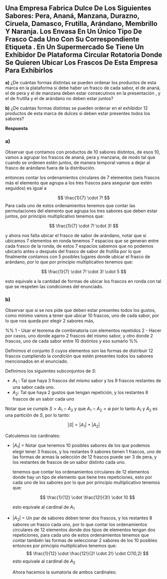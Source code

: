 ## Una Empresa Fabrica Dulce De Los Siguientes Sabores: Pera, Ananá, Manzana, Durazno, Ciruela, Damasco, Frutilla, Arándano, Membrillo Y Naranja. Los Envasa En Un Único Tipo De Frasco Cada Uno Con Su Correspondiente Etiqueta . En Un Supermercado Se Tiene Un Exhibidor De Plataforma Circular Rotatoria Donde Se Quieren Ubicar Los Frascos De Esta Empresa Para Exhibirlos

**a)** ¿De cuántas formas distintas se pueden ordenar los productos de esta marca en la
plataforma si debe haber un frasco de cada sabor, el de ananá, el de pera y el de manzana deben estar consecutivos en la presentación , y el de frutilla y el de arándano no deben estar juntos?

**b)** ¿De cuántas formas distintas se pueden ordenar en el exhibidor 12 productos de esta marca de dulces si deben estar presentes todos los sabores?

**Respuesta**

### **a)**

Observar que contamos con productos de 10 sabores distintos, de esos 10, vamos a agrupar los frascos de ananá, pera y manzana, de modo tal que cuando se ordenen estén juntos, de manera temporal vamos a dejar al frasco de arándano fuera de la distribución.

entonces contar los ordenamientos circulares de 7 elementos (seis frascos más el elemento que agrupa a los tres frascos para asegurar que estén seguidos) es igual a

$$ \frac{1}{7} \cdot 7! $$Para cada uno de estos ordenamientos tenemos que contar las permutaciones del elemento que agrupa los tres sabores que deben estar juntos, por principio multiplicativo tenemos que:

$$ \frac{1}{7} \cdot 7! \cdot 3! $$

y ahora nos falta ubicar el frasco de sabor de arándano, notar que si ubicamos 7 elementos en ronda tenemos 7 espacios que se generan entre cada frasco de la ronda, de estos 7 espacios sabemos que no podemos ubicarlo antes o después del frasco de sabor de frutilla por lo que finalmente contamos con 5 posibles lugares donde ubicar el frasco de arándano, por lo que por principio multiplicativo tenemos que:

$$ \frac{1}{7} \cdot 7! \cdot 3! \cdot 5 $$

esto equivale a la cantidad de formas de ubicar los frascos en ronda con tal que se respeten las condiciones del enunciado.

### **b)**

Observar que si se nos pide que deben estar presentes todos los gustos, como mínimo vamos a tener que ubicar 10 frascos, uno de cada sabor, por lo que nos queda por elegir 2 sabores más,

%%
1 - Usar el teorema de combinatoria con elementos repetidos
2 - Hacer por casos, uno donde agarro 2 frascos del mismo sabor, y otro donde 2 frascos, uno de cada sabor entre 10 distintos y eso sumarlo
%%

Definimos el conjunto $S$ cuyos elementos son las formas de distribuir 12 frascos cumpliendo la condición que estén presentes todos los sabores mencionados en el enunciado.

Definimos los siguientes subconjuntos de $S$:

- $A_1$ : Tal que haya 3 frascos del mismo sabor y los 9 frascos restantes de una sabor cada uno.
- $A_2$: Tal que haya 2 gustos que tengan repetición, y los restantes 8 frascos de un sabor cada uno

Notar que se cumple $S = A_1 \cap A_2$ y que $A_1 \cap A_2 = \emptyset$ por lo tanto $A_1$ y $A_2$ es una partición de $S$, por lo tanto:

$$ |S| = |A_1| + |A_2| $$

Calculemos los cardinales:

- $|A_1|$ = Notar que tenemos 10 posibles sabores de los que podemos elegir tener 3 frascos, y los restantes 9 sabores tienen 1 frascos, uno de las formas de armas la selección de 12 frascos puede ser 3 de pera, y los restantes de frascos de un sabor distinto cada uno.

  tenemos que contar los ordenamientos circulares de 12 elementos donde hay un tipo de elemento que tiene tres repeticiones, esto por cada uno de los sabores por lo que por principio multiplicativo tenemos que:

  $$ \frac{1}{12} \cdot \frac{12!}{3!} \cdot 10 $$

  esto equivale al cardinal de $A_1$

- $|A_2|$ = Un par de sabores deben tener dos frascos, y los restantes 8 sabores un frasco cada uno, por lo que contar los ordenamientos circulares de 12 elementos donde dos tipos de elementos tengan dos repeticiones, para cada uno de estos ordenamientos tenemos que contar también las formas de seleccionar 2 sabores de los 10 posibles entonces por principio multiplicativo tenemos que:
  $$ \frac{1}{12} \cdot \frac{12!}{2! \cdot 2!} \cdot C(10,2) $$
  esto equivale al cardinal de $A_2$

  Ahora hacemos la sumatoria de ambos cardinales:

